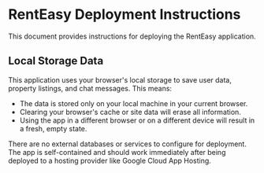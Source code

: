# RentEasy Deployment Instructions

This document provides instructions for deploying the RentEasy application.

## Local Storage Data

This application uses your browser's local storage to save user data, property listings, and chat messages. This means:
- The data is stored only on your local machine in your current browser.
- Clearing your browser's cache or site data will erase all information.
- Using the app in a different browser or on a different device will result in a fresh, empty state.

There are no external databases or services to configure for deployment. The app is self-contained and should work immediately after being deployed to a hosting provider like Google Cloud App Hosting.

